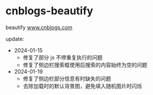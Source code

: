 # cnblogs-beautify
beautify www.cnblogs.com

update:  

- 2024-01-15
    - 修复了部分 js 不停重复执行的问题
    - 修复了侧边栏搜索框使用后搜索的内容始终为空的问题
- 2024-01-19
    - 修复了侧边栏部分信息有时缺失的问题
    - 去除加载时的默认背景图，避免填入随机图片时闪烁

